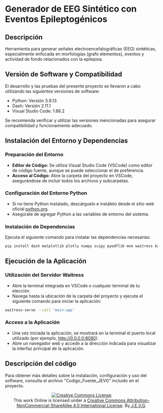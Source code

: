 # Generador de EEG Sintético con Eventos Epileptogénicos

## Descripción
Herramienta para generar señales electroencefalográficas (EEG) sintéticas, especialmente enfocada en morfologías (grafo elementos), eventos y actividad de fondo relacionados con la epilepsia.

## Versión de Software y Compatibilidad
El desarrollo y las pruebas del presente proyecto se llevaron a cabo utilizando las siguientes versiones de software:

- Python: Versión 3.9.13
- Dash: Versión 2.11.1
- Visual Studio Code: 1.86.2

Se recomienda verificar y utilizar las versiones mencionadas para asegurar compatibilidad y funcionamiento adecuado.

## Instalación del Entorno y Dependencias

### Preparación del Entorno
- **Editor de Código:** Se utiliza Visual Studio Code (VSCode) como editor de código fuente, aunque se puede seleccionar el de preferencia.
- **Acceso al Código:** Abre la carpeta del proyecto en VSCode, asegurándose de incluir todos los archivos y subcarpetas.

### Configuración del Entorno Python
- Si no tiene Python instalado, descárguelo e instálelo desde el sitio web oficial [python.org](https://www.python.org/).
- Asegúrate de agregar Python a las variables de entorno del sistema.

### Instalación de Dependencias
Ejecuta el siguiente comando para instalar las dependencias necesarias:

```bash
pip install dash matplotlib plotly numpy scipy pyedflib mne waitress kaleido -U
```


## Ejecución de la Aplicación

### Utilización del Servidor Waitress

- Abre la terminal integrada en VSCode o cualquier terminal de tu elección.
- Navega hasta la ubicación de la carpeta del proyecto y ejecuta el siguiente comando para iniciar la aplicación:

```bash
waitress-serve --call 'main:app'
```

### Acceso a la Aplicación

- Una vez iniciada la aplicación, se mostrará en la terminal el puerto local utilizado (por ejemplo, http://0.0.0.0:8080).
- Abre un navegador web y accede a la dirección indicada para visualizar la interfaz principal de la aplicación.

## Descripción del código
Para obtener más detalles sobre la instalación, configuración y uso del software, consulta el archivo "Codigo_Fuente_JEVG" incluido en el proyecto.



<p align="center">
<a rel="license" href="http://creativecommons.org/licenses/by-nc-sa/4.0/"><img alt="Creative Commons License" style="border-width:0" src="https://i.creativecommons.org/l/by-nc-sa/4.0/88x31.png" /></a><br />This work Online is licensed under a <a rel="license" href="http://creativecommons.org/licenses/by-nc-sa/4.0/">Creative Commons Attribution-NonCommercial-ShareAlike 4.0 International License</a>.
By<a rel="license" href="https://github.com/JoseEmmanuelVG">   J.E.V.G</a>.
</p>
